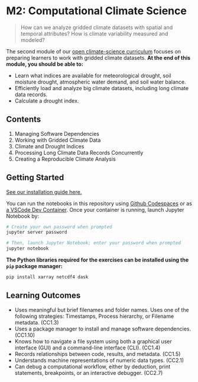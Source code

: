 M2: Computational Climate Science
=================================

> How can we analyze gridded climate datasets with spatial and temporal attributes? How is climate variability measured and modeled?

The second module of our [open climate-science curriculum](https://openclimatescience.github.io/curriculum) focuses on preparing learners to work with gridded climate datasets.
**At the end of this module, you should be able to:**

- Learn what indices are available for meteorological drought, soil moisture drought, atmospheric water demand, and soil water balance.
- Efficiently load and analyze big climate datasets, including long climate data records.
- Calculate a drought index.


Contents
--------------

1. Managing Software Dependencies
2. Working with Gridded Climate Data
3. Climate and Drought Indices
4. Processing Long Climate Data Records Concurrently
5. Creating a Reproducible Climate Analysis


Getting Started
---------------

[See our installation guide here.](https://github.com/OpenClimateScience/M1-Open-Climate-Data/blob/main/HOW_TO_INSTALL.md)

You can run the notebooks in this repository using [Github Codespaces](https://docs.github.com/en/codespaces/overview) or as [a VSCode Dev Container](https://code.visualstudio.com/docs/devcontainers/containers). Once your container is running, launch Jupyter Notebook by:

```sh
# Create your own password when prompted
jupyter server password

# Then, launch Jupyter Notebook; enter your password when prompted
jupyter notebook
```

**The Python libraries required for the exercises can be installed using the `pip` package manager:**

```sh
pip install xarray netcdf4 dask
```


Learning Outcomes
-----------------

- Uses meaningful but brief filenames and folder names. Uses one of the following strategies: Timestamps, Process hierarchy, or Filename metadata. (CC1.3)
- Uses a package manager to install and manage software dependencies. (CC1.10)
- Knows how to navigate a file system using both a graphical user interface (GUI) and a command-line interface (CLI). (CC1.4)
- Records relationships between code, results, and metadata. (CC1.5)
- Understands machine representations of numeric data types. (CC2.1)
- Can debug a computational workflow, either by deduction, print statements, breakpoints, or an interactive debugger. (CC2.7)
